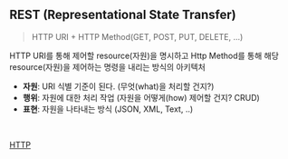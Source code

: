 
## REST (Representational State Transfer)
> HTTP URI + HTTP Method(GET, POST, PUT, DELETE, ...)  

HTTP URI를 통해 제어할 resource(자원)을 명시하고 Http Method를 통해 해당 resource(자원)을 제어하는 명령을 내리는 방식의 아키텍처  


* **자원**: URI 식별 기준이 된다. (무엇(what)을 처리할 건지?)
* **행위**: 자원에 대한 처리 작업 (자원을 어떻게(how) 제어할 건지? CRUD)
* **표현**: 자원을 나타내는 방식 (JSON, XML, Text, ..)

<br/>

[HTTP](HTTP.md)
